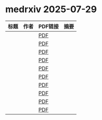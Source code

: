 # medrxiv 2025-07-29

| 标题 | 作者 | PDF链接 |  摘要 |
|------|------|--------|------|
|  |  | [PDF](https://doi.org/10.1101/2024.09.02.24312940) |  |
|  |  | [PDF](https://doi.org/10.1101/2025.03.26.25324604) |  |
|  |  | [PDF](https://doi.org/10.1101/2025.07.10.25331284) |  |
|  |  | [PDF](https://doi.org/10.1101/2025.07.24.25331961) |  |
|  |  | [PDF](https://doi.org/10.1101/2025.01.29.25321357) |  |
|  |  | [PDF](https://doi.org/10.1101/2025.04.01.25325022) |  |
|  |  | [PDF](https://doi.org/10.1101/2024.08.22.24312464) |  |
|  |  | [PDF](https://doi.org/10.1101/2025.07.28.25332295) |  |
|  |  | [PDF](https://doi.org/10.1101/2025.07.27.25332267) |  |
|  |  | [PDF](https://doi.org/10.1101/2025.07.05.25330949) |  |
